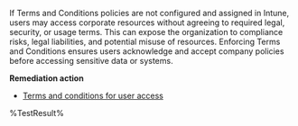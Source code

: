 If Terms and Conditions policies are not configured and assigned in Intune, users may access corporate resources without agreeing to required legal, security, or usage terms. This can expose the organization to compliance risks, legal liabilities, and potential misuse of resources. Enforcing Terms and Conditions ensures users acknowledge and accept company policies before accessing sensitive data or systems.

**Remediation action**

- [Terms and conditions for user access](https://learn.microsoft.com/mem/intune/enrollment/terms-and-conditions-create)

<!--- Results --->
%TestResult%
